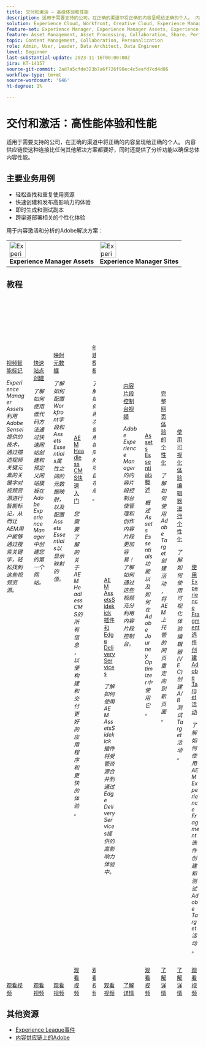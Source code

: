 ```yaml
---
title: 交付和激活 — 高级体验和性能
description: 适用于需要支持的公司，在正确的渠道中将正确的内容呈现给正确的个人。 内容供应链使这种连接比任何其他解决方案都要好，同时还提供了分析功能以确保总体内容性能。
solution: Experience Cloud, Workfront, Creative Cloud, Experience Manager Assets
feature-set: Experience Manager, Experience Manager Assets, Experience Manager Sites, Journey Optimizer, Creative Cloud
feature: Asset Management, Asset Processing, Collaboration, Share, Performance Monitoring, Personalization, Channels Activity, Gen AI
topic: Content Management, Collaboration, Personalization
role: Admin, User, Leader, Data Architect, Data Engineer
level: Beginner
last-substantial-update: 2023-11-16T00:00:00Z
jira: KT-14157
source-git-commit: 2ad7a5cfde323b7a6f726f98ec4c5eafd7cd4d86
workflow-type: tm+mt
source-wordcount: '646'
ht-degree: 1%

---
```



# 交付和激活：高性能体验和性能

适用于需要支持的公司，在正确的渠道中将正确的内容呈现给正确的个人。 内容供应链使这种连接比任何其他解决方案都要好，同时还提供了分析功能以确保总体内容性能。

## 主要业务用例

* 轻松查找和重复使用资源
* 快速创建和发布高影响力的体验
* 即时生成和测试副本
* 跨渠道部署相关的个性化体验

用于内容激活和分析的Adobe解决方案：


<table>
    <tr style="border: 0;">
      <td style="vertical-align: middle">
        <p style="margin: 0"><img alt="Experience Manager Assets" src="/help/assets/aem-logo.png" style="verticle-align: middle;width: 42px;height:42px;"></p>
        <strong>Experience Manager Assets</strong>
      </td>
      <td style="vertical-align: middle">
        <p style="margin: 0"><img alt="Experience Manager Sites" src="/help/assets/aem-logo.png" style="verticle-align: middle;width: 42px;height: 42px;"></p>
        <strong>Experience Manager Sites</strong>
      </td>
    </tr>
</table>

## 教程

<div class="columns is-multiline"><div class="column is-half-tablet is-half-desktop is-one-third-widescreen" aria-label="Video Smart Tags" tabIndex="0">
  <div class="card" style="height: 100%; display: flex; flex-direction: column; height: 100%;">
    <div class="card-image">
      <figure class="image x-is-16by9">
        <a href="https://experienceleague.adobe.com/docs/experience-manager-learn/assets/metadata/video-smart-tags.html" title="视频智能标记" tabindex="-1">
          <img class="is-bordered-r-small" src="https://video.tv.adobe.com/v/327005?format=jpeg" alt="视频智能标记">
        </a>
      </figure>
    </div>
    <div class="card-content is-padded-small" style="display: flex; flex-direction: column; flex-grow: 1; justify-content: space-between;">
      <div class="top-card-content">
          <p class="headline is-size-6 has-text-weight-bold">
              <a href="https://experienceleague.adobe.com/docs/experience-manager-learn/assets/metadata/video-smart-tags.html" title="视频智能标记">视频智能标记</a>
          </p>
          <p class="is-size-6"><em>Experience Manager Assets利用Adobe Sensei提供的技术，通过描述视频关键元素的关键字对视频资源进行智能标记，从而让AEM用户能够通过搜索关键字，轻松找到这些视频资源。</em></p>
      </div>
      <a href="https://experienceleague.adobe.com/docs/experience-manager-learn/assets/metadata/video-smart-tags.html" class="spectrum-Button spectrum-Button--outline spectrum-Button--primary spectrum-Button--sizeM" style="align-self: flex-start; margin-top: 1rem;">
        <span class="spectrum-Button-label has-no-wrap has-text-weight-bold">观看视频</span>
      </a>
    </div>
  </div>
</div><div class="column is-half-tablet is-half-desktop is-one-third-widescreen" aria-label="Quick Site Creation" tabIndex="1">
  <div class="card" style="height: 100%; display: flex; flex-direction: column; height: 100%;">
    <div class="card-image">
      <figure class="image x-is-16by9">
        <a href="https://experienceleague.adobe.com/docs/experience-manager-learn/getting-started-wknd-tutorial-develop/site-template/overview.html" title="快速站点创建" tabindex="-1">
          <img class="is-bordered-r-small" src="https://video.tv.adobe.com/v/333477?format=jpeg" alt="快速站点创建">
        </a>
      </figure>
    </div>
    <div class="card-content is-padded-small" style="display: flex; flex-direction: column; flex-grow: 1; justify-content: space-between;">
      <div class="top-card-content">
          <p class="headline is-size-6 has-text-weight-bold">
              <a href="https://experienceleague.adobe.com/docs/experience-manager-learn/getting-started-wknd-tutorial-develop/site-template/overview.html" title="快速站点创建">快速站点创建</a>
          </p>
          <p class="is-size-6"><em>了解如何使用低代码方法通过快速网站创建和预定义网站模板在Adobe Experience Manager中创建您的第一个网站。</em></p>
      </div>
      <a href="https://experienceleague.adobe.com/docs/experience-manager-learn/getting-started-wknd-tutorial-develop/site-template/overview.html" class="spectrum-Button spectrum-Button--outline spectrum-Button--primary spectrum-Button--sizeM" style="align-self: flex-start; margin-top: 1rem;">
        <span class="spectrum-Button-label has-no-wrap has-text-weight-bold">观看视频</span>
      </a>
    </div>
  </div>
</div><div class="column is-half-tablet is-half-desktop is-one-third-widescreen" aria-label="Mapping Metadata" tabIndex="3">
  <div class="card" style="height: 100%; display: flex; flex-direction: column; height: 100%;">
    <div class="card-image">
      <figure class="image x-is-16by9">
        <a href="https://experienceleague.adobe.com/docs/experience-manager-learn/assets-essentials/workfront/map-metadata.html" title="映射元数据" tabindex="-1">
          <img class="is-bordered-r-small" src="https://video.tv.adobe.com/v/336458?format=jpeg" alt="映射元数据">
        </a>
      </figure>
    </div>
    <div class="card-content is-padded-small" style="display: flex; flex-direction: column; flex-grow: 1; justify-content: space-between;">
      <div class="top-card-content">
          <p class="headline is-size-6 has-text-weight-bold">
              <a href="https://experienceleague.adobe.com/docs/experience-manager-learn/assets-essentials/workfront/map-metadata.html" title="映射元数据">映射元数据</a>
          </p>
          <p class="is-size-6"><em>了解如何配置Workfront字段和Assets Essentials属性之间的元数据映射，以及配置Assets Essentials以显示映射的值。</em></p>
      </div>
      <a href="https://experienceleague.adobe.com/docs/experience-manager-learn/assets-essentials/workfront/map-metadata.html" class="spectrum-Button spectrum-Button--outline spectrum-Button--primary spectrum-Button--sizeM" style="align-self: flex-start; margin-top: 1rem;">
        <span class="spectrum-Button-label has-no-wrap has-text-weight-bold">观看视频</span>
      </a>
    </div>
  </div>
</div><div class="column is-half-tablet is-half-desktop is-one-third-widescreen" aria-label="Getting started with AEM Headless CMS" tabIndex="4">
  <div class="card" style="height: 100%; display: flex; flex-direction: column; height: 100%;">
    <div class="card-image">
      <figure class="image x-is-16by9">
        <a href="https://experienceleague.adobe.com/landing/experience-manager/headless/developer.html?lang=zh-Hans" title="AEM Headless CMS快速入门" tabindex="-1">
          <img class="is-bordered-r-small" src="https://video.tv.adobe.com/v/339031?format=jpeg" alt="AEM Headless CMS快速入门">
        </a>
      </figure>
    </div>
    <div class="card-content is-padded-small" style="display: flex; flex-direction: column; flex-grow: 1; justify-content: space-between;">
      <div class="top-card-content">
          <p class="headline is-size-6 has-text-weight-bold">
              <a href="https://experienceleague.adobe.com/landing/experience-manager/headless/developer.html?lang=zh-Hans" title="AEM Headless CMS快速入门">AEM Headless CMS快速入门</a>
          </p>
          <p class="is-size-6"><em>您需要了解的关于AEM Headless CMS的所有信息，以便构建和交付更好的应用程序和更快的体验。</em></p>
      </div>
      <a href="https://experienceleague.adobe.com/landing/experience-manager/headless/developer.html?lang=zh-Hans" class="spectrum-Button spectrum-Button--outline spectrum-Button--primary spectrum-Button--sizeM" style="align-self: flex-start; margin-top: 1rem;">
        <span class="spectrum-Button-label has-no-wrap has-text-weight-bold">观看视频</span>
      </a>
    </div>
  </div>
</div><div class="column is-half-tablet is-half-desktop is-one-third-widescreen" aria-label="Create templates" tabIndex="5">
  <div class="card" style="height: 100%; display: flex; flex-direction: column; height: 100%;">
    <div class="card-image">
      <figure class="image x-is-16by9">
        <a href="https://experienceleague.adobe.com/docs/creative-cloud-enterprise-learn/cce-learning-hub/expressoverview/expresshowto/create-templates.html" title="创建模板" tabindex="-1">
          <img class="is-bordered-r-small" src="https://video.tv.adobe.com/v/3420208?format=jpeg" alt="创建模板">
        </a>
      </figure>
    </div>
    <div class="card-content is-padded-small" style="display: flex; flex-direction: column; flex-grow: 1; justify-content: space-between;">
      <div class="top-card-content">
          <p class="headline is-size-6 has-text-weight-bold">
              <a href="https://experienceleague.adobe.com/docs/creative-cloud-enterprise-learn/cce-learning-hub/expressoverview/expresshowto/create-templates.html" title="创建模板">创建模板</a>
          </p>
          <p class="is-size-6"><em>了解如何再次使用相同的项目布局。</em></p>
      </div>
      <a href="https://experienceleague.adobe.com/docs/creative-cloud-enterprise-learn/cce-learning-hub/expressoverview/expresshowto/create-templates.html" class="spectrum-Button spectrum-Button--outline spectrum-Button--primary spectrum-Button--sizeM" style="align-self: flex-start; margin-top: 1rem;">
        <span class="spectrum-Button-label has-no-wrap has-text-weight-bold">观看视频</span>
      </a>
    </div>
  </div>
</div><div class="column is-half-tablet is-half-desktop is-one-third-widescreen" aria-label="AEM Assets Sidekick plugin and Edge Delivery Services" tabIndex="6">
  <div class="card" style="height: 100%; display: flex; flex-direction: column; height: 100%;">
    <div class="card-image">
      <figure class="image x-is-16by9">
        <a href="https://experienceleague.adobe.com/docs/experience-manager-learn/assets/edge-delivery-services/sidekick-plugin.html" title="AEM AssetsSidekick插件和Edge Delivery Services" tabindex="-1">
          <img class="is-bordered-r-small" src="https://video.tv.adobe.com/v/3424615?format=jpeg" alt="AEM AssetsSidekick插件和Edge Delivery Services">
        </a>
      </figure>
    </div>
    <div class="card-content is-padded-small" style="display: flex; flex-direction: column; flex-grow: 1; justify-content: space-between;">
      <div class="top-card-content">
          <p class="headline is-size-6 has-text-weight-bold">
              <a href="https://experienceleague.adobe.com/docs/experience-manager-learn/assets/edge-delivery-services/sidekick-plugin.html" title="AEM AssetsSidekick插件和Edge Delivery Services">AEM AssetsSidekick插件和Edge Delivery Services</a>
          </p>
          <p class="is-size-6"><em>了解如何使用AEM AssetsSidekick插件将受管资源合并到通过Edge Delivery Services提供的高影响力体验中。</em></p>
      </div>
      <a href="https://experienceleague.adobe.com/docs/experience-manager-learn/assets/edge-delivery-services/sidekick-plugin.html" class="spectrum-Button spectrum-Button--outline spectrum-Button--primary spectrum-Button--sizeM" style="align-self: flex-start; margin-top: 1rem;">
        <span class="spectrum-Button-label has-no-wrap has-text-weight-bold">观看视频</span>
      </a>
    </div>
  </div>
</div><div class="column is-half-tablet is-half-desktop is-one-third-widescreen" aria-label="Content Fragments Console videos" tabIndex="7">
  <div class="card" style="height: 100%; display: flex; flex-direction: column; height: 100%;">
    <div class="card-image">
      <figure class="image x-is-16by9">
        <a href="https://experienceleague.adobe.com/docs/experience-manager-learn/content-fragments-console/overview.html" title="内容片段控制台视频" tabindex="-1">
          <img class="is-bordered-r-small" src="https://experienceleague.adobe.com/docs/experience-manager-learn/assets/main.png?lang=en" alt="内容片段控制台视频">
        </a>
      </figure>
    </div>
    <div class="card-content is-padded-small" style="display: flex; flex-direction: column; flex-grow: 1; justify-content: space-between;">
      <div class="top-card-content">
          <p class="headline is-size-6 has-text-weight-bold">
              <a href="https://experienceleague.adobe.com/docs/experience-manager-learn/content-fragments-console/overview.html" title="内容片段控制台视频">内容片段控制台视频</a>
          </p>
          <p class="is-size-6"><em>Adobe Experience Manager的内容片段控制台使管理和创作内容片段更加容易！ 了解如何通过这些视频充分利用内容片段控制台。</em></p>
      </div>
      <a href="https://experienceleague.adobe.com/docs/experience-manager-learn/content-fragments-console/overview.html" class="spectrum-Button spectrum-Button--outline spectrum-Button--primary spectrum-Button--sizeM" style="align-self: flex-start; margin-top: 1rem;">
        <span class="spectrum-Button-label has-no-wrap has-text-weight-bold">了解详情</span>
      </a>
    </div>
  </div>
</div><div class="column is-half-tablet is-half-desktop is-one-third-widescreen" aria-label="Assets Essentials Overview" tabIndex="8">
  <div class="card" style="height: 100%; display: flex; flex-direction: column; height: 100%;">
    <div class="card-image">
      <figure class="image x-is-16by9">
        <a href="https://experienceleague.adobe.com/docs/journey-optimizer-learn/tutorials/assets-essentials-overview.html" title="Assets Essentials概述" tabindex="-1">
          <img class="is-bordered-r-small" src="https://video.tv.adobe.com/v/342098?format=jpeg" alt="Assets Essentials概述">
        </a>
      </figure>
    </div>
    <div class="card-content is-padded-small" style="display: flex; flex-direction: column; flex-grow: 1; justify-content: space-between;">
      <div class="top-card-content">
          <p class="headline is-size-6 has-text-weight-bold">
              <a href="https://experienceleague.adobe.com/docs/journey-optimizer-learn/tutorials/assets-essentials-overview.html" title="Assets Essentials概述">Assets Essentials概述</a>
          </p>
          <p class="is-size-6"><em>概述Assets Essentials功能以及如何在Adobe Journey Optimizer中使用它。</em></p>
      </div>
      <a href="https://experienceleague.adobe.com/docs/journey-optimizer-learn/tutorials/assets-essentials-overview.html" class="spectrum-Button spectrum-Button--outline spectrum-Button--primary spectrum-Button--sizeM" style="align-self: flex-start; margin-top: 1rem;">
        <span class="spectrum-Button-label has-no-wrap has-text-weight-bold">观看视频</span>
      </a>
    </div>
  </div>
</div><div class="column is-half-tablet is-half-desktop is-one-third-widescreen" aria-label="Personalization of full web page Experience" tabIndex="9">
  <div class="card" style="height: 100%; display: flex; flex-direction: column; height: 100%;">
    <div class="card-image">
      <figure class="image x-is-16by9">
        <a href="https://experienceleague.adobe.com/docs/experience-manager-learn/sites/integrations/target/personalization-web-page.html" title="完整网页体验的个性化" tabindex="-1">
          <img class="is-bordered-r-small" src="https://cdn.experienceleague.adobe.com/thumb/6353-personalization-web-page.jpg" alt="完整网页体验的个性化">
        </a>
      </figure>
    </div>
    <div class="card-content is-padded-small" style="display: flex; flex-direction: column; flex-grow: 1; justify-content: space-between;">
      <div class="top-card-content">
          <p class="headline is-size-6 has-text-weight-bold">
              <a href="https://experienceleague.adobe.com/docs/experience-manager-learn/sites/integrations/target/personalization-web-page.html" title="完整网页体验的个性化">完整网页体验的个性化</a>
          </p>
          <p class="is-size-6"><em>了解如何使用Adobe Target创建活动，将AEM上托管的网页重定向到新页面。</em></p>
      </div>
      <a href="https://experienceleague.adobe.com/docs/experience-manager-learn/sites/integrations/target/personalization-web-page.html" class="spectrum-Button spectrum-Button--outline spectrum-Button--primary spectrum-Button--sizeM" style="align-self: flex-start; margin-top: 1rem;">
        <span class="spectrum-Button-label has-no-wrap has-text-weight-bold">了解详情</span>
      </a>
    </div>
  </div>
</div><div class="column is-half-tablet is-half-desktop is-one-third-widescreen" aria-label="Personalization using Visual Experience Composer" tabIndex="10">
  <div class="card" style="height: 100%; display: flex; flex-direction: column; height: 100%;">
    <div class="card-image">
      <figure class="image x-is-16by9">
        <a href="https://experienceleague.adobe.com/docs/experience-manager-learn/sites/integrations/target/personalization-using-vec.html" title="使用可视化体验编辑器进行个性化" tabindex="-1">
          <img class="is-bordered-r-small" src="https://cdn.experienceleague.adobe.com/thumb/6352-personalization-using-vec.jpg" alt="使用可视化体验编辑器进行个性化">
        </a>
      </figure>
    </div>
    <div class="card-content is-padded-small" style="display: flex; flex-direction: column; flex-grow: 1; justify-content: space-between;">
      <div class="top-card-content">
          <p class="headline is-size-6 has-text-weight-bold">
              <a href="https://experienceleague.adobe.com/docs/experience-manager-learn/sites/integrations/target/personalization-using-vec.html" title="使用可视化体验编辑器进行个性化">使用可视化体验编辑器进行个性化</a>
          </p>
          <p class="is-size-6"><em>了解如何使用可视化体验编辑器(VEC)创建A/B测试Target活动。</em></p>
      </div>
      <a href="https://experienceleague.adobe.com/docs/experience-manager-learn/sites/integrations/target/personalization-using-vec.html" class="spectrum-Button spectrum-Button--outline spectrum-Button--primary spectrum-Button--sizeM" style="align-self: flex-start; margin-top: 1rem;">
        <span class="spectrum-Button-label has-no-wrap has-text-weight-bold">了解详情</span>
      </a>
    </div>
  </div>
</div><div class="column is-half-tablet is-half-desktop is-one-third-widescreen" aria-label="Create Adobe Target Activity using Experience Fragment Offers" tabIndex="11">
  <div class="card" style="height: 100%; display: flex; flex-direction: column; height: 100%;">
    <div class="card-image">
      <figure class="image x-is-16by9">
        <a href="https://experienceleague.adobe.com/docs/experience-manager-learn/sites/integrations/target/create-target-activity.html" title="使用Experience Fragment选件创建Adobe Target活动" tabindex="-1">
          <img class="is-bordered-r-small" src="https://video.tv.adobe.com/v/41246?format=jpeg" alt="使用Experience Fragment选件创建Adobe Target活动">
        </a>
      </figure>
    </div>
    <div class="card-content is-padded-small" style="display: flex; flex-direction: column; flex-grow: 1; justify-content: space-between;">
      <div class="top-card-content">
          <p class="headline is-size-6 has-text-weight-bold">
              <a href="https://experienceleague.adobe.com/docs/experience-manager-learn/sites/integrations/target/create-target-activity.html" title="使用Experience Fragment选件创建Adobe Target活动">使用Experience Fragment选件创建Adobe Target活动</a>
          </p>
          <p class="is-size-6"><em>了解如何使用AEM Experience Fragment选件创建和测试Adobe Target活动。</em></p>
      </div>
      <a href="https://experienceleague.adobe.com/docs/experience-manager-learn/sites/integrations/target/create-target-activity.html" class="spectrum-Button spectrum-Button--outline spectrum-Button--primary spectrum-Button--sizeM" style="align-self: flex-start; margin-top: 1rem;">
        <span class="spectrum-Button-label has-no-wrap has-text-weight-bold">观看视频</span>
      </a>
    </div>
  </div>
</div></div>

<!--
<table class="tablelayout-is-fixed">
<tr>
  <td>
    <a href="https://experienceleague.adobe.com/docs/experience-manager-learn/assets/metadata/video-smart-tags.html">
      <img alt="Video Smart Tags" src="https://video.tv.adobe.com/v/327005?format=jpeg">
    </a>
    <div>
      <a href="https://experienceleague.adobe.com/docs/experience-manager-learn/assets/metadata/video-smart-tags.html">
    <strong>Video Smart Tags</strong>
    </a>
    </div>
    <p>
    <em>Experience Manager Assets leverages Adobe Sensei to intelligently tag video assets with keywords that describe key elements of the video, allowing them to be easily discovered using keyword search by AEM users.</em>
    </p><p>
  </p></td>
  <td>
    <a href="https://experienceleague.adobe.com/docs/experience-manager-learn/getting-started-wknd-tutorial-develop/site-template/overview.html">
      <img alt="Quick Site Creation" src="https://video.tv.adobe.com/v/333477?format=jpeg">
    </a>
    <div>
      <a href="https://experienceleague.adobe.com/docs/experience-manager-learn/getting-started-wknd-tutorial-develop/site-template/overview.html">
    <strong>Quick Site Creation</strong>
    </a>
    </div>
    <p>
    <em>Learn how to use a low-code approach to create your first site in Adobe Experience Manager with Quick Site Creation and a pre-defined Site Template.</em>
    </p><p>
  </p></td>
  <td>
    <a href="https://experienceleague.adobe.com/docs/journey-optimizer-learn/tutorials/email-channel/create-content-with-the-email-designer.html">
      <img alt="Create content with the Email Designer" src="https://video.tv.adobe.com/v/334150?format=jpeg">
    </a>
    <div>
      <a href="https://experienceleague.adobe.com/docs/journey-optimizer-learn/tutorials/email-channel/create-content-with-the-email-designer.html">
    <strong>Create content with the Email Designer</strong>
    </a>
    </div>
    <p>
    <em>Learn how to create emails from scratch. Understand how to use assets from the Adobe Experience Manager Assets Essentials library, edit the responsive email design, and create emails from templates.</em>
    </p><p>
  </p></td>
  <td>
    <a href="https://experienceleague.adobe.com/docs/experience-manager-learn/assets-essentials/workfront/map-metadata.html">
      <img alt="Mapping Metadata" src="https://video.tv.adobe.com/v/336458?format=jpeg">
    </a>
    <div>
      <a href="https://experienceleague.adobe.com/docs/experience-manager-learn/assets-essentials/workfront/map-metadata.html">
    <strong>Mapping Metadata</strong>
    </a>
    </div>
    <p>
    <em>Learn how to configure metadata mapping between Workfront fields and Assets Essentials properties, as well as configuring Assets Essentials to display the mapped values.</em>
    </p><p>
  </p></td>
  </tr>
  <tr>
  <td>
    <a href="https://experienceleague.adobe.com/landing/experience-manager/headless/developer.html">
      <img alt="Getting started with AEM Headless CMS" src="https://video.tv.adobe.com/v/339031?format=jpeg">
    </a>
    <div>
      <a href="https://experienceleague.adobe.com/landing/experience-manager/headless/developer.html">
    <strong>Getting started with AEM Headless CMS</strong>
    </a>
    </div>
    <p>
    <em>Everything you need to learn about AEM headless CMS to build and ship better applications and faster experiences.</em>
    </p><p>
  </p></td>
  <td>
    <a href="https://experienceleague.adobe.com/docs/creative-cloud-enterprise-learn/cce-learning-hub/expressoverview/expresshowto/create-templates.html">
      <img alt="Create templates" src="https://video.tv.adobe.com/v/3420208?format=jpeg">
    </a>
    <div>
      <a href="https://experienceleague.adobe.com/docs/creative-cloud-enterprise-learn/cce-learning-hub/expressoverview/expresshowto/create-templates.html">
    <strong>Create templates</strong>
    </a>
    </div>
    <p>
    <em>Learn how to use the same project layout again.</em>
    </p><p>
  </p></td>
   <td>
    <a href="https://experienceleague.adobe.com/docs/experience-manager-learn/assets/edge-delivery-services/sidekick-plugin.html">
      <img alt="AEM Assets Sidekick plugin and Edge Delivery Services" src="https://video.tv.adobe.com/v/3424615?format=jpeg">
    </a>
    <div>
      <a href="https://experienceleague.adobe.com/docs/experience-manager-learn/assets/edge-delivery-services/sidekick-plugin.html">
    <strong>AEM Assets Sidekick plugin and Edge Delivery Services</strong>
    </a>
    </div>
    <p>
    <em>Learn how the AEM Assets Sidekick plugin can be utilized to incorporate managed assets into high-impact experiences delivered through Edge Delivery Services.</em>
    </p><p>
  </p></td>
  <td>
    <a href="https://experienceleague.adobe.com/docs/experience-manager-learn/content-fragments-console/overview.html">
      <img alt="Content Fragments Console videos" src="https://experienceleague.adobe.com/docs/experience-manager-learn/assets/main.png">
    </a>
    <div>
      <a href="https://experienceleague.adobe.com/docs/experience-manager-learn/content-fragments-console/overview.html">
    <strong>Content Fragments Console videos</strong>
    </a>
    </div>
    <p>
    <em>Adobe Experience Manager's Content Fragments Console makes managing and authoring Content Fragments easy! Learn how to make the most of the Content Fragments Console with these videos.</em>
    </p><p>
  </p></td>
  </tr>
  <tr>
  <td>
    <a href="https://experienceleague.adobe.com/docs/journey-optimizer-learn/tutorials/assets-essentials-overview.html">
      <img alt="Assets Essentials Overview" src="https://video.tv.adobe.com/v/342098?format=jpeg">
    </a>
    <div>
      <a href="https://experienceleague.adobe.com/docs/journey-optimizer-learn/tutorials/assets-essentials-overview.html">
    <strong>Assets Essentials Overview</strong>
    </a>
    </div>
    <p>
    <em>Get an overview over the Assets Essentials features and how it can be used in Adobe Journey Optimizer.</em>
    </p><p>
  </p></td>
   <td>
    <a href="https://experienceleague.adobe.com/docs/experience-manager-learn/sites/integrations/target/personalization-web-page.html">
      <img alt="Personalization of full web page Experience" src="https://cdn.experienceleague.adobe.com/thumb/6353-personalization-web-page.jpg">
    </a>
    <div>
      <a href="https://experienceleague.adobe.com/docs/experience-manager-learn/sites/integrations/target/personalization-web-page.html">
    <strong>Personalization of full web page Experience</strong>
    </a>
    </div>
    <p>
    <em>Learn how to create an activity to redirect your site pages that are hosted on AEM to a new page using Adobe Target.</em>
    </p><p>
  </p></td>
   <td>
    <a href="https://experienceleague.adobe.com/docs/experience-manager-learn/sites/integrations/target/personalization-using-vec.html">
      <img alt="Personalization using Visual Experience Composer" src="https://cdn.experienceleague.adobe.com/thumb/6352-personalization-using-vec.jpg">
    </a>
    <div>
      <a href="https://experienceleague.adobe.com/docs/experience-manager-learn/sites/integrations/target/personalization-using-vec.html">
    <strong>Personalization using Visual Experience Composer</strong>
    </a>
    </div>
    <p>
    <em>Learn how to create an A/B Test Target Activity using Visual Experience Composer (VEC).</em>
    </p><p>
  </p></td>
   <td>
    <a href="https://experienceleague.adobe.com/docs/experience-manager-learn/sites/integrations/target/create-target-activity.html">
      <img alt="Create Adobe Target Activity using Experience Fragment Offers" src="https://video.tv.adobe.com/v/41246?format=jpeg">
    </a>
    <div>
      <a href="https://experienceleague.adobe.com/docs/experience-manager-learn/sites/integrations/target/create-target-activity.html">
    <strong>Create Adobe Target Activity using Experience Fragment Offers</strong>
    </a>
    </div>
    <p>
    <em>Learn how to create and test an Adobe Target Activity using AEM Experience Fragment Offers.</em>
    </p><p>
  </p></td>
</tr>
</table>
-->

## 其他资源

* [Experience League事件](https://experienceleague.adobe.com/events/)
* [内容供应链上的Adobe](https://business.adobe.com/resources/webinars/adobe-on-the-content-supply-chain.html)